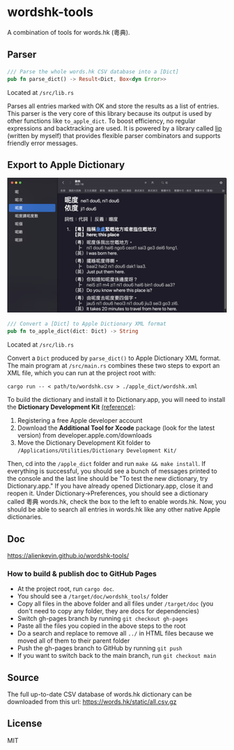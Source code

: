 # wordshk-tools

A combination of tools for words.hk (粵典).

## Parser
```rust
/// Parse the whole words.hk CSV database into a [Dict]
pub fn parse_dict() -> Result<Dict, Box<dyn Error>>
```
Located at `/src/lib.rs`

Parses all entries marked with OK and store the results as a list of entries. This parser is the very core of this library because its output is used by other functions like `to_apple_dict`.
To boost efficiency, no regular expressions and backtracking are used. It is powered by a library called [lip](https://github.com/AlienKevin/lip) (written by myself) that provides
flexible parser combinators and supports friendly error messages.

## Export to Apple Dictionary

![Apple Dictionary screenshot](./apple_dict/apple_dict_screenshot.png)

```rust
/// Convert a [Dict] to Apple Dictionary XML format
pub fn to_apple_dict(dict: Dict) -> String
```
Located at `/src/lib.rs`

Convert a `Dict` produced by `parse_dict()` to Apple Dictionary XML format. The main program at `/src/main.rs` combines these two steps to export an XML file, which you can run at the project root with:
```
cargo run -- < path/to/wordshk.csv > ./apple_dict/wordshk.xml
```

To build the dictionary and install it to Dictionary.app, you will need to install the **Dictionary Development Kit** [(reference)](https://apple.stackexchange.com/a/80110/398222):
1. Registering a free Apple developer account
2. Download the **Additional Tool for Xcode** package (look for the latest version) from developer.apple.com/downloads
3. Move the Dictionary Development Kit folder to `/Applications/Utilities/Dictionary Development Kit/`

Then, cd into the `/apple_dict` folder and run `make && make install`. If everything is successful, you should see a bunch of messages printed to the console and the last line should be "To test the new dictionary, try Dictionary.app." If you have already opened Dictionary.app, close it and reopen it. Under Dictionary->Preferences, you should see a dictionary called 粵典 words.hk, check the box to the left to enable words.hk. Now, you should be able to search all entries in words.hk like any other native Apple dictionaries.

## Doc
https://alienkevin.github.io/wordshk-tools/

### How to build & publish doc to GitHub Pages
* At the project root, run `cargo doc`.
* You should see a `/target/doc/wordshk_tools/` folder
* Copy all files in the above folder and all files under `/target/doc` (you don't need to copy any folder, they are docs for dependencies)
* Switch gh-pages branch by running `git checkout gh-pages`
* Paste all the files you copied in the above steps to the root
* Do a search and replace to remove all `../` in HTML files because we moved all of them to their parent folder
* Push the gh-pages branch to GitHub by running `git push`
* If you want to switch back to the main branch, run `git checkout main`

## Source

The full up-to-date CSV database of words.hk dictionary can be downloaded from this url: https://words.hk/static/all.csv.gz

## License
MIT
